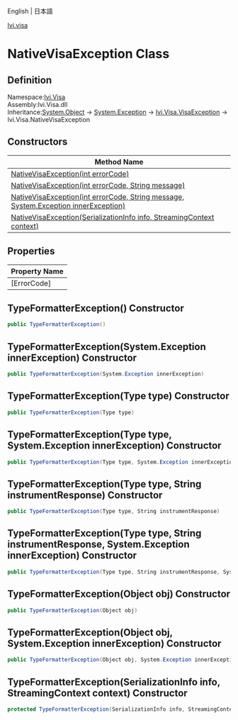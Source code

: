 English | 日本語

[Ivi.visa](Ivi.Visa.md)

# NativeVisaException Class

## Definition
Namespace:[Ivi.Visa](Ivi.Visa.md)<BR>
Assembly:Ivi.Visa.dll<BR>
Inheritance:[System.Object](https://learn.microsoft.com/en-us/dotnet/api/system.object) -> [System.Exception](https://learn.microsoft.com/en-us/dotnet/api/system.exception) -> [Ivi.Visa.VisaException](Ivi.Visa.VisaException.md) -> Ivi.Visa.NativeVisaException

## Constructors

|Method Name|
|---|
|[NativeVisaException(int errorCode)](#NativeVisaExceptionint-errorCode-constructor)|
|[NativeVisaException(int errorCode, String message)](#NativeVisaExceptionint-errorCode-String-message-constructor)|
|[NativeVisaException(int errorCode, String message, System.Exception innerException)](#NativeVisaExceptionint-errorCode-String-message-SystemException-innerException-constructor)|
|[NativeVisaException(SerializationInfo info, StreamingContext context)](#NativeVisaExceptionSerializationInfo-info-StreamingContext-context-constructor)|

## Properties

|Property Name|
|---|
|[ErrorCode]|(#ErrorCode-Property)|

## TypeFormatterException() Constructor
```C#
public TypeFormatterException()
```
## TypeFormatterException(System.Exception innerException) Constructor
```C#
public TypeFormatterException(System.Exception innerException)
```
## TypeFormatterException(Type type) Constructor
```C#
public TypeFormatterException(Type type)
```
## TypeFormatterException(Type type, System.Exception innerException) Constructor
```C#
public TypeFormatterException(Type type, System.Exception innerException)
```
## TypeFormatterException(Type type, String instrumentResponse) Constructor
```C#
public TypeFormatterException(Type type, String instrumentResponse)
```
## TypeFormatterException(Type type, String instrumentResponse, System.Exception innerException) Constructor
```C#
public TypeFormatterException(Type type, String instrumentResponse, System.Exception innerException)
```
## TypeFormatterException(Object obj) Constructor
```C#
public TypeFormatterException(Object obj)
```
## TypeFormatterException(Object obj, System.Exception innerException) Constructor
```C#
public TypeFormatterException(Object obj, System.Exception innerException)
```
## TypeFormatterException(SerializationInfo info, StreamingContext context) Constructor
```C#
protected TypeFormatterException(SerializationInfo info, StreamingContext context)
```
